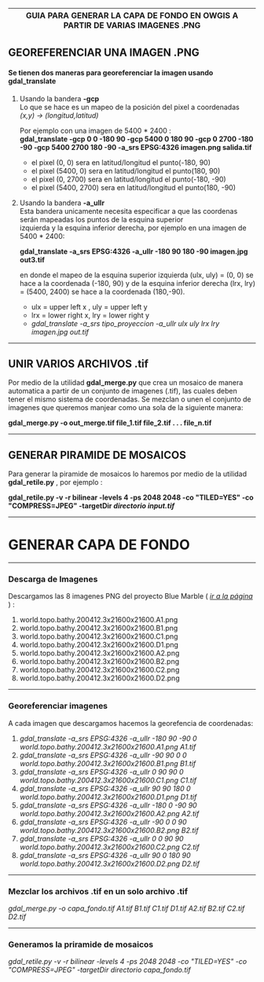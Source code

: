 |GUIA PARA GENERAR LA CAPA DE FONDO EN OWGIS  A PARTIR DE VARIAS IMAGENES .PNG|
 |:---------------------------------------------------------------------------:|
## GEOREFERENCIAR UNA IMAGEN .PNG
#### Se tienen dos maneras para georeferenciar la imagen usando __gdal_translate__
1. Usando la bandera __-gcp__  
Lo que se hace es un mapeo de la posición del pixel a coordenadas _(x,y) -> (longitud,latitud)_

   Por ejemplo con una imagen de 5400 * 2400 :  
   __gdal_translate -gcp 0 0 -180 90 -gcp 5400 0 180 90 -gcp 0 2700 -180 -90 -gcp 5400 2700 180 -90 -a_srs EPSG:4326 imagen.png salida.tif__  
   * el pixel (0, 0)       sera en latitud/longitud el punto(-180, 90)
   * el pixel (5400, 0)    sera en latitud/longitud el punto(180, 90)
   * el pixel (0, 2700)    sera en latitud/longitud el punto(-180, -90)
   * el pixel (5400, 2700) sera en latitud/longitud el punto(180, -90)
   
2. Usando la bandera __-a_ullr__  
   Esta bandera unicamente necesita especificar a que las coordenas serán mapeadas los puntos de la esquina superior  
   izquierda y la esquina inferior derecha, por ejemplo en una imagen de 5400 * 2400:
   
   __gdal_translate -a_srs EPSG:4326 -a_ullr -180 90 180 -90 imagen.jpg out3.tif__
   
   en donde el mapeo de la esquina superior izquierda (ulx, uly) = (0, 0) se hace a la coordenada (-180, 90) y de la esquina      inferior derecha (lrx, lry) = (5400, 2400) se hace a la coordenada (180,-90).  
   * ulx = upper left x , uly = upper left y
   * lrx = lower right x, lry = lower right y  
   * _gdal_translate -a_srs tipo_proyeccion -a_ullr ulx uly lrx lry imagen.jpg out.tif_
   
-------------------------------
## UNIR VARIOS ARCHIVOS .tif

Por medio de la utilidad __gdal_merge.py__ que crea un mosaico de manera automatica a partir de un conjunto de imagenes (.tif), las cuales deben tener el mismo sistema de coordenadas. Se mezclan o unen el conjunto de imagenes que queremos manjear como una sola de la siguiente manera:

   __gdal_merge.py -o out_merge.tif file_1.tif file_2.tif . . . file_n.tif__

--------------------------------
## GENERAR PIRAMIDE DE MOSAICOS

Para generar la piramide de mosaicos lo haremos por medio de la utilidad __gdal_retile.py__ , por ejemplo :

__gdal_retile.py -v -r bilinear -levels 4 -ps 2048 2048 -co "TILED=YES" -co "COMPRESS=JPEG" -targetDir *directorio* *input.tif*__



-------------------------------
# GENERAR CAPA DE FONDO
-------------------------------
### Descarga de Imagenes
   Descargamos las 8 imagenes PNG del proyecto Blue Marble ( *[ir a la página][1]* ) :
   
   1. world.topo.bathy.200412.3x21600x21600.A1.png
   2. world.topo.bathy.200412.3x21600x21600.B1.png
   3. world.topo.bathy.200412.3x21600x21600.C1.png
   4. world.topo.bathy.200412.3x21600x21600.D1.png
   5. world.topo.bathy.200412.3x21600x21600.A2.png
   6. world.topo.bathy.200412.3x21600x21600.B2.png
   7. world.topo.bathy.200412.3x21600x21600.C2.png
   8. world.topo.bathy.200412.3x21600x21600.D2.png
   
-------------------------------
### Georeferenciar imagenes

   A cada imagen que descargamos hacemos la georefencia de coordenadas:  
   
   1. _gdal_translate -a_srs EPSG:4326 -a_ullr -180 90 -90  0 world.topo.bathy.200412.3x21600x21600.A1.png A1.tif_
   2. _gdal_translate -a_srs EPSG:4326 -a_ullr  -90 90   0  0 world.topo.bathy.200412.3x21600x21600.B1.png B1.tif_
   3. _gdal_translate -a_srs EPSG:4326 -a_ullr    0 90  90  0 world.topo.bathy.200412.3x21600x21600.C1.png C1.tif_
   4. _gdal_translate -a_srs EPSG:4326 -a_ullr   90 90 180  0 world.topo.bathy.200412.3x21600x21600.D1.png D1.tif_
   5. _gdal_translate -a_srs EPSG:4326 -a_ullr -180  0 -90 90 world.topo.bathy.200412.3x21600x21600.A2.png A2.tif_
   6. _gdal_translate -a_srs EPSG:4326 -a_ullr  -90  0   0 90 world.topo.bathy.200412.3x21600x21600.B2.png B2.tif_
   7. _gdal_translate -a_srs EPSG:4326 -a_ullr    0  0  90 90 world.topo.bathy.200412.3x21600x21600.C2.png C2.tif_
   8. _gdal_translate -a_srs EPSG:4326 -a_ullr   90  0 180 90 world.topo.bathy.200412.3x21600x21600.D2.png D2.tif_

------------------------------
### Mezclar los archivos .tif en un solo archivo .tif

   _gdal_merge.py -o capa_fondo.tif A1.tif B1.tif C1.tif D1.tif A2.tif B2.tif C2.tif D2.tif_
   
------------------------------
### Generamos la priramide de mosaicos

   _gdal_retile.py -v -r bilinear -levels 4 -ps 2048 2048 -co "TILED=YES" -co "COMPRESS=JPEG" -targetDir *directorio*    *capa_fondo.tif*_


[1]: https://visibleearth.nasa.gov/view.php?id=73909
